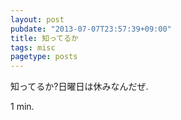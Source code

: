 ```yaml
---
layout: post
pubdate: "2013-07-07T23:57:39+09:00"
title: 知ってるか
tags: misc
pagetype: posts
---
```

知ってるか?日曜日は休みなんだぜ.

1 min.
